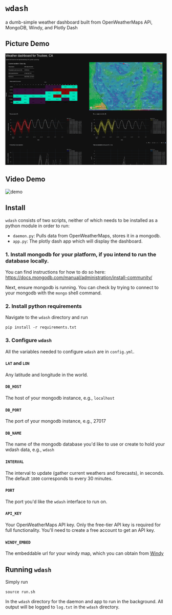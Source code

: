 # `wdash`
a dumb-simple weather dashboard built from OpenWeatherMaps APi, MongoDB, Windy, and Plotly Dash


## Picture Demo
![demo](demo.png)

## Video Demo
![demo](demo.gif)


## Install

`wdash` consists of two scripts, neither of which needs to be installed as a python module in order to run:

- `daemon.py`: Pulls data from OpenWeatherMaps, stores it in a mongodb.
- `app.py`: The plotly dash app which will display the dashboard.


### 1. Install mongodb for your platform, if you intend to run the database locally.

You can find instructions for how to do so here: https://docs.mongodb.com/manual/administration/install-community/

Next, ensure mongodb is running. You can check by trying to connect to your mongodb with the `mongo` shell command.

### 2. Install python requirements

Navigate to the `wdash` directory and run

```
pip install -r requirements.txt
```

### 3. Configure `wdash`


All the variables needed to configure `wdash` are in `config.yml`. 

#### `LAT` and `LON`
Any latitude and longitude in the world.

#### `DB_HOST`
The host of your mongodb instance, e.g., `localhost`

#### `DB_PORT`
The port of your mongodb instance, e.g., 27017

#### `DB_NAME`
The name of the mongodb database you'd like to use or create to hold your wdash data, e.g., `wdash`

#### `INTERVAL`
The interval to update (gather current weathers and forecasts), in seconds. The default `1800` corresponds to  every 30 minutes.

#### `PORT`
The port you'd like the `wdash` interface to run on.

#### `API_KEY`
Your OpenWeatherMaps API key. Only the free-tier API key is required for full functionality. You'll need to create a free account to get an API key.

#### `WINDY_EMBED`
The embeddable url for your windy map, which you can obtain from [Windy](https://www.windy.com/-Embed-widget-on-page/widgets?39.339,-120.173,5)


## Running `wdash`

Simply run


```
source run.sh
```

In the `wdash` directory for the daemon and app to run in the background. All output will be logged to `log.txt` in the `wdash` directory.

